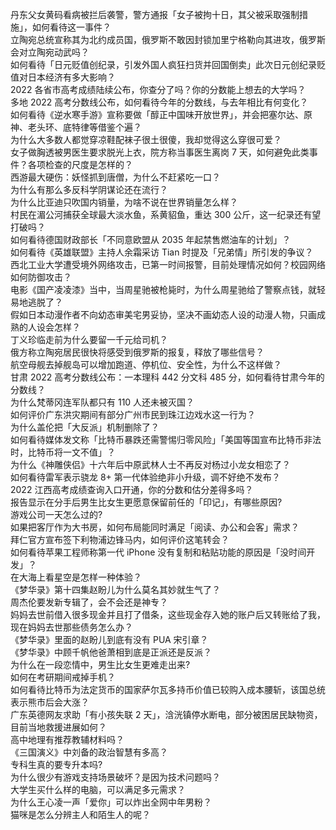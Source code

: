 丹东父女黄码看病被拦后袭警，警方通报「女子被拘十日，其父被采取强制措施」，如何看待这一事件？  
立陶宛总统宣称其为北约成员国，俄罗斯不敢因封锁加里宁格勒向其进攻，俄罗斯会对立陶宛动武吗？  
如何看待「日元贬值创纪录，引发外国人疯狂扫货并回国倒卖」此次日元创纪录贬值对日本经济有多大影响？  
2022 各省市高考成绩陆续公布，你查分了吗？你的分数能上想去的大学吗？  
多地 2022 高考分数线公布，如何看待今年的分数线，与去年相比有何变化？  
如何看待《逆水寒手游》宣称要做「醇正中国味开放世界」，并会把塞尔达、原神、老头环、底特律等借鉴个遍？  
为什么大多数人都觉穿凉鞋配袜子很土很傻，我却觉得这么穿很可爱？  
女子做胸透被男医生要求脱光上衣，院方称当事医生离岗 7 天，如何避免此类事件？各项检查的尺度是怎样的？  
西游最大硬伤：妖怪抓到唐僧，为什么不赶紧吃一口？  
为什么有那么多反科学阴谋论还在流行？  
为什么比亚迪只吹国内销量，为啥不说在世界销量怎么样？  
村民在湄公河捕获全球最大淡水鱼，系黄貂鱼，重达 300 公斤，这一纪录还有望打破吗？  
如何看待德国财政部长「不同意欧盟从 2035 年起禁售燃油车的计划」？  
如何看待《英雄联盟》主持人余霜采访 Tian 时提及「兄弟情」所引发的争议？  
西北工业大学遭受境外网络攻击，已第一时间报警，目前处理情况如何？校园网络如何防御攻击？  
电影《国产凌凌漆》当中，当周星驰被枪毙时，为什么周星驰给了警察点钱，就轻易地逃脱了？  
假如日本动漫作者不向幼态审美宅男妥协，坚决不画幼态人设的动漫人物，只画成熟的人设会怎样？  
丁义珍临走前为什么要留一千元给司机？  
俄方称立陶宛居民很快将感受到俄罗斯的报复，释放了哪些信号？  
航空母舰去掉舰岛可以增加跑道、停机位、安全性，为什么不这样做？  
甘肃 2022 高考分数线公布：一本理科 442 分文科 485 分，如何看待甘肃今年的分数线？  
为什么梵蒂冈连军队都只有 110 人还未被灭国？  
如何评价广东洪灾期间有部分广州市民到珠江边戏水这一行为？  
为什么盖伦把「大反派」机制删除了？  
如何看待媒体发文称「比特币暴跌还需警惕归零风险」「美国等国宣布比特币非法时，比特币将一文不值」？  
为什么《神雕侠侣》十六年后中原武林人士不再反对杨过小龙女相恋了？  
如何看待雷军表示骁龙 8+ 第一代体验绝非小升级，调不好绝不发布？  
2022 江西高考成绩查询入口开通，你的分数和估分差得多吗？  
报告显示在分手后男生比女生更愿意保留前任的「印记」，有哪些原因?  
游戏公司一天怎么过的?  
如果把客厅作为大书房，如何布局能同时满足「阅读、办公和会客」需求？  
拜仁官方宣布签下利物浦边锋马内，如何评价这笔转会？  
如何看待苹果工程师称第一代 iPhone 没有复制和粘贴功能的原因是「没时间开发」？  
在大海上看星空是怎样一种体验？  
《梦华录》第十四集赵盼儿为什么莫名其妙就生气了？  
周杰伦要发新专辑了，会不会还是神专？  
妈妈去世前借入很多现金并且打了借条，这些现金存入她的账户后又转账给了我，现在妈妈去世那些债务怎么办？  
《梦华录》里面的赵盼儿到底有没有 PUA 宋引章？  
《梦华录》中顾千帆他爸萧相到底是正派还是反派？  
为什么在一段恋情中，男生比女生更难走出来?  
如何在考研期间戒掉手机？  
如何看待比特币为法定货币的国家萨尔瓦多持币价值已较购入成本腰斩，该国总统表示熊市后会大涨？  
广东英德网友求助「有小孩失联 2 天」，浛洸镇停水断电，部分被困居民缺物资，目前当地救援进展如何？  
高中地理有推荐教辅材料吗？  
《三国演义》中刘备的政治智慧有多高？  
专科生真的要专升本吗?  
为什么很少有游戏支持场景破坏？是因为技术问题吗？  
大学生买什么样的电脑，可以满足多元需求？  
为什么王心凌一声「爱你」可以炸出全网中年男粉？  
猫咪是怎么分辨主人和陌生人的呢？  
